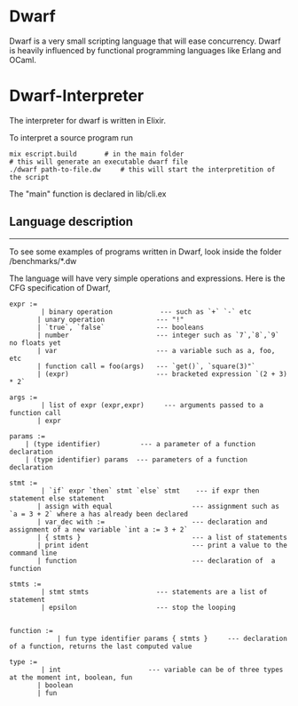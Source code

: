 # Dwarf

Dwarf is a very small scripting language that will ease concurrency.
Dwarf is heavily influenced by functional programming languages like Erlang and OCaml.

# Dwarf-Interpreter

The interpreter for dwarf is written in Elixir. 

To interpret a source program run 

```
mix escript.build 		# in the main folder
# this will generate an executable dwarf file
./dwarf path-to-file.dw     # this will start the interpretition of the script
```

The "main" function is declared in lib/cli.ex

## Language description
-----------------------
To see some examples of programs written in Dwarf, look inside the folder /benchmarks/*.dw

The language will have very simple operations and expressions. 
Here is the CFG specification of Dwarf, 

```
expr :=  
		| binary operation            --- such as `+` `-` etc
	   | unary operation             --- "!"
	   | `true`, `false`             --- booleans
	   | number                      --- integer such as `7`,`8`,`9` no floats yet
	   | var 						 --- a variable such as a, foo, etc
	   | function call = foo(args)   --- `get()`, `square(3)"`
	   | (expr)                      --- bracketed expression `(2 + 3) * 2`

args := 
		| list of expr (expr,expr)     --- arguments passed to a function call
	   | expr

params := 
	| (type identifier)          --- a parameter of a function declaration
	| (type identifier) params  --- parameters of a function declaration

stmt :=  
		| `if` expr `then` stmt `else` stmt    --- if expr then statement else statement
	   | assign with equal 					  --- assignment such as `a = 3 + 2` where a has already been declared
	   | var_dec with :=                      --- declaration and assignment of a new variable `int a := 3 + 2`
	   | { stmts }							  --- a list of statements
	   | print ident 						  --- print a value to the command line
	   | function                             --- declaration of  a function

stmts := 
		| stmt stmts                 --- statements are a list of statement
		| epsilon                    --- stop the looping


function := 
			| fun type identifier params { stmts }     --- declaration of a function, returns the last computed value 

type :=  
		| int 					   --- variable can be of three types at the moment int, boolean, fun
	   | boolean 
	   | fun
```

